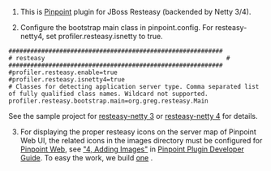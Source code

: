 1. This is [Pinpoint](https://github.com/naver/pinpoint) plugin for JBoss Resteasy (backended by Netty 3/4).

2. Configure the bootstrap main class in pinpoint.config. For resteasy-netty4, set profiler.resteasy.isnetty to true.
<pre><code>###########################################################
# resteasy                                                  #
###########################################################
#profiler.resteasy.enable=true
#profiler.resteasy.isnetty4=true
# Classes for detecting application server type. Comma separated list of fully qualified class names. Wildcard not supported.
profiler.resteasy.bootstrap.main=org.greg.resteasy.Main
</code></pre>
See the sample project for [resteasy-netty 3](https://github.com/auslides/netty-resteasy-spring) or [resteasy-netty 4](https://github.com/auslides/netty4-resteasy-spring) for details.

3. For displaying the proper resteasy icons on the server map of Pinpoint Web UI, the related icons in the images directory must be configured for [Pinpoint Web](https://github.com/auslides/pinpoint/tree/1.6.0-RC2/web), see ["4, Adding Images"](https://github.com/naver/pinpoint/wiki/Pinpoint-Plugin-Developer-Guide#4-adding-images) in [Pinpoint Plugin Developer Guide](https://github.com/naver/pinpoint/wiki/Pinpoint-Plugin-Developer-Guide). To easy the work, we build  [one](https://github.com/auslides/repository/raw/master/public/pinpoint/pinpoint-web-1.6.0.war) .
